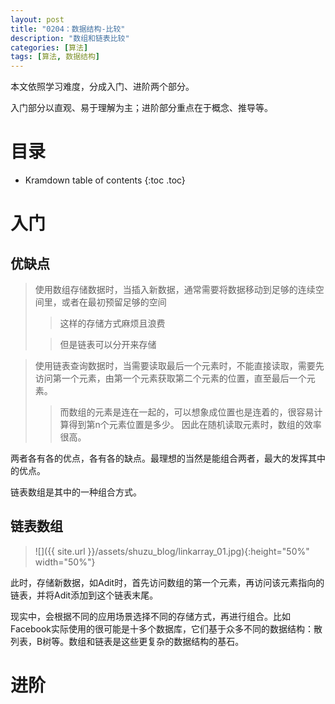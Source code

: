 ```yaml
---
layout: post
title: "0204：数据结构-比较"
description: "数组和链表比较"
categories: [算法]
tags: [算法, 数据结构]
---
```


本文依照学习难度，分成入门、进阶两个部分。

入门部分以直观、易于理解为主；进阶部分重点在于概念、推导等。

# 目录

* Kramdown table of contents
{:toc .toc}

# 入门 

## 优缺点

> 使用数组存储数据时，当插入新数据，通常需要将数据移动到足够的连续空间里，或者在最初预留足够的空间
> > 这样的存储方式麻烦且浪费
>
> > 但是链表可以分开来存储

> 使用链表查询数据时，当需要读取最后一个元素时，不能直接读取，需要先访问第一个元素，由第一个元素获取第二个元素的位置，直至最后一个元素。
> > 而数组的元素是连在一起的，可以想象成位置也是连着的，很容易计算得到第n个元素位置是多少。
> > 因此在随机读取元素时，数组的效率很高。

两者各有各的优点，各有各的缺点。最理想的当然是能组合两者，最大的发挥其中的优点。

链表数组是其中的一种组合方式。

## 链表数组

> ![]({{ site.url }}/assets/shuzu_blog/linkarray_01.jpg){:height="50%" width="50%"}

此时，存储新数据，如Adit时，首先访问数组的第一个元素，再访问该元素指向的链表，并将Adit添加到这个链表末尾。

现实中，会根据不同的应用场景选择不同的存储方式，再进行组合。比如Facebook实际使用的很可能是十多个数据库，它们基于众多不同的数据结构：散列表，B树等。数组和链表是这些更复杂的数据结构的基石。



# 进阶 

[^1]: 参考文献.
[1] 算法图解 Aditya Bhargava (作者) 袁国忠 (译者)